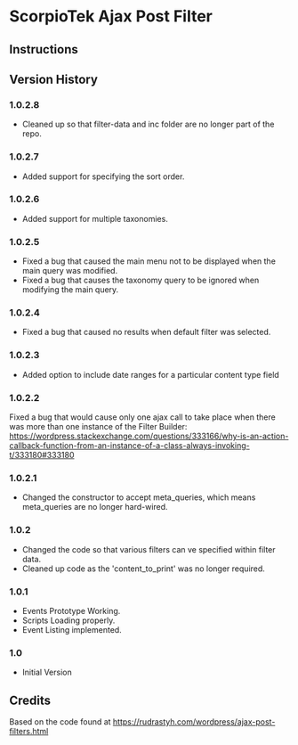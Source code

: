 # ScorpioTek Ajax Post Filter

## Instructions

## Version History

### 1.0.2.8

* Cleaned up so that filter-data and inc folder are no longer part of the repo.

### 1.0.2.7

* Added support for specifying the sort order.

### 1.0.2.6

* Added support for multiple taxonomies.

### 1.0.2.5

* Fixed a bug that caused the main menu not to be displayed when the main query was modified.
* Fixed a bug that causes the taxonomy query to be ignored when modifying the main query.

### 1.0.2.4

* Fixed a bug that caused no results when default filter was selected.

### 1.0.2.3

* Added option to include date ranges for a particular content type field

### 1.0.2.2

Fixed a bug that would cause only one ajax call to take place when there was more than one instance of the Filter Builder: https://wordpress.stackexchange.com/questions/333166/why-is-an-action-callback-function-from-an-instance-of-a-class-always-invoking-t/333180#333180 


### 1.0.2.1

* Changed the constructor to accept meta_queries, which means meta_queries are no longer hard-wired.

### 1.0.2 

* Changed the code so that various filters can ve specified within filter data.
* Cleaned up code as the 'content_to_print' was no longer required.

### 1.0.1 

* Events Prototype Working.
* Scripts Loading properly.
* Event Listing implemented.

### 1.0 

* Initial Version

## Credits

Based on the code found at https://rudrastyh.com/wordpress/ajax-post-filters.html

